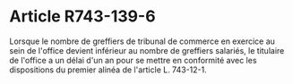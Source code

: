 # Article R743-139-6

Lorsque le nombre de greffiers de tribunal de commerce en exercice au sein de l'office devient inférieur au nombre de greffiers salariés, le titulaire de l'office a un délai d'un an pour se mettre en conformité avec les dispositions du premier alinéa de l'article L. 743-12-1.
